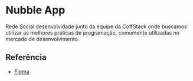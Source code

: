 
# Nubble App

Rede Social desenvolvidade junto da equipe da CoffStack onde buscamos utilizar as melhores práticas de programação, comumente utilizadas no mercado de desenvolvimento.



## Referência

 - [Figma](https://www.figma.com/file/qZVdIhrBpXhyZCPhy1WfAh/App---Nubble-(v.1.1)?type=design&node-id=0-1&mode=design&t=LLgmzV6pC0WzhcXB-0)


